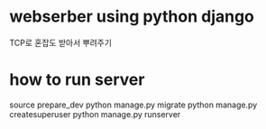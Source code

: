 # webserber using python django
TCP로 혼잡도 받아서 뿌려주기

# how to run server
source prepare_dev
python manage.py migrate
python manage.py createsuperuser
python manage.py runserver